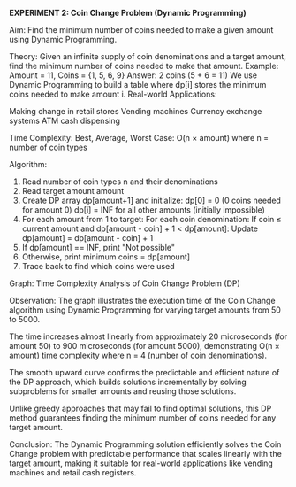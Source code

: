  **EXPERIMENT 2: Coin Change Problem (Dynamic Programming)**

Aim: Find the minimum number of coins needed to make a given amount using Dynamic Programming.

Theory:
Given an infinite supply of coin denominations and a target amount, find the minimum number of coins needed to make that amount.
Example: Amount = 11, Coins = {1, 5, 6, 9}
Answer: 2 coins (5 + 6 = 11)
We use Dynamic Programming to build a table where dp[i] stores the minimum coins needed to make amount i.
Real-world Applications:

Making change in retail stores
Vending machines
Currency exchange systems
ATM cash dispensing


Time Complexity:
Best, Average, Worst Case: O(n × amount) where n = number of coin types


Algorithm:

1. Read number of coin types n and their denominations
2. Read target amount amount
3. Create DP array dp[amount+1] and initialize:
dp[0] = 0 (0 coins needed for amount 0)
dp[i] = INF for all other amounts (initially impossible)
4. For each amount from 1 to target:
For each coin denomination:
If coin ≤ current amount and dp[amount - coin] + 1 < dp[amount]:
Update dp[amount] = dp[amount - coin] + 1
5. If dp[amount] == INF, print "Not possible"
6. Otherwise, print minimum coins = dp[amount]
7. Trace back to find which coins were used

Graph: Time Complexity Analysis of Coin Change Problem (DP)

Observation:
The graph illustrates the execution time of the Coin Change algorithm 
using Dynamic Programming for varying target amounts from 50 to 5000.

The time increases almost linearly from approximately 20 microseconds 
(for amount 50) to 900 microseconds (for amount 5000), demonstrating 
O(n × amount) time complexity where n = 4 (number of coin denominations).

The smooth upward curve confirms the predictable and efficient nature 
of the DP approach, which builds solutions incrementally by solving 
subproblems for smaller amounts and reusing those solutions.

Unlike greedy approaches that may fail to find optimal solutions, 
this DP method guarantees finding the minimum number of coins needed 
for any target amount.

Conclusion:
The Dynamic Programming solution efficiently solves the Coin Change 
problem with predictable performance that scales linearly with the 
target amount, making it suitable for real-world applications like 
vending machines and retail cash registers.